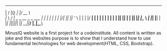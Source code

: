   __  __  _                      _____  ____   
 |  \/  |(_)                    |_   _|/ __ \  
 | \  / | _  _ __   _   _  ___    | | | |  | | 
 | |\/| || || '_ \ | | | |/ __|   | | | |  | | 
 | |  | || || | | || |_| |\__ \  _| |_| |__| | 
 |_|  |_||_||_| |_| \__,_||___/ |_____|\___\_\ 
  

MinusIQ website is a first project for a codeinstitute.
All content is written as joke and this websites purpose
is to show that I understand how to use fundamental technologies
for web development(HTML, CSS, Bootstrap). 


